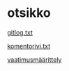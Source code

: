 # otsikko

[gitlog.txt](https://github.com/000hcl/ot-harjoitustyo/blob/master/laskarit/viikko1/gitlog.txt)

[komentorivi.txt](https://github.com/000hcl/ot-harjoitustyo/blob/master/laskarit/viikko1/komentorivi.txt)

[vaatimusmäärittely](https://github.com/000hcl/ot-harjoitustyo/blob/master/dokumentaatio/vaatimusmaarittely.md)
